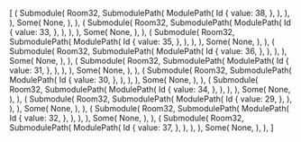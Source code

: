 [
    (
        Submodule(
            Room32,
            SubmodulePath(
                ModulePath(
                    Id {
                        value: 38,
                    },
                ),
            ),
        ),
        Some(
            None,
        ),
    ),
    (
        Submodule(
            Room32,
            SubmodulePath(
                ModulePath(
                    Id {
                        value: 33,
                    },
                ),
            ),
        ),
        Some(
            None,
        ),
    ),
    (
        Submodule(
            Room32,
            SubmodulePath(
                ModulePath(
                    Id {
                        value: 35,
                    },
                ),
            ),
        ),
        Some(
            None,
        ),
    ),
    (
        Submodule(
            Room32,
            SubmodulePath(
                ModulePath(
                    Id {
                        value: 36,
                    },
                ),
            ),
        ),
        Some(
            None,
        ),
    ),
    (
        Submodule(
            Room32,
            SubmodulePath(
                ModulePath(
                    Id {
                        value: 31,
                    },
                ),
            ),
        ),
        Some(
            None,
        ),
    ),
    (
        Submodule(
            Room32,
            SubmodulePath(
                ModulePath(
                    Id {
                        value: 30,
                    },
                ),
            ),
        ),
        Some(
            None,
        ),
    ),
    (
        Submodule(
            Room32,
            SubmodulePath(
                ModulePath(
                    Id {
                        value: 34,
                    },
                ),
            ),
        ),
        Some(
            None,
        ),
    ),
    (
        Submodule(
            Room32,
            SubmodulePath(
                ModulePath(
                    Id {
                        value: 29,
                    },
                ),
            ),
        ),
        Some(
            None,
        ),
    ),
    (
        Submodule(
            Room32,
            SubmodulePath(
                ModulePath(
                    Id {
                        value: 32,
                    },
                ),
            ),
        ),
        Some(
            None,
        ),
    ),
    (
        Submodule(
            Room32,
            SubmodulePath(
                ModulePath(
                    Id {
                        value: 37,
                    },
                ),
            ),
        ),
        Some(
            None,
        ),
    ),
]